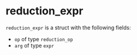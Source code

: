 <!-- This is an automatically generated file. Do not edit it manually. -->
# reduction_expr

`reduction_expr` is a struct with the following fields:

- `op` of type `reduction_op`
- `arg` of type `expr`